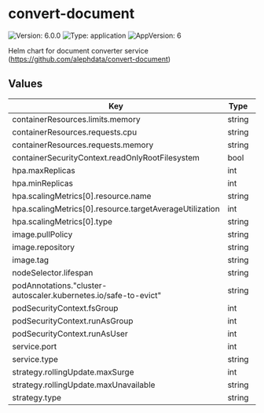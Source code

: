 # convert-document

![Version: 6.0.0](https://img.shields.io/badge/Version-6.0.0-informational?style=flat-square) ![Type: application](https://img.shields.io/badge/Type-application-informational?style=flat-square) ![AppVersion: 6](https://img.shields.io/badge/AppVersion-6-informational?style=flat-square)

Helm chart for document converter service (https://github.com/alephdata/convert-document)

## Values

| Key | Type | Default | Description |
|-----|------|---------|-------------|
| containerResources.limits.memory | string | `"500Mi"` |  |
| containerResources.requests.cpu | string | `"300m"` |  |
| containerResources.requests.memory | string | `"120Mi"` |  |
| containerSecurityContext.readOnlyRootFilesystem | bool | `true` |  |
| hpa.maxReplicas | int | `30` |  |
| hpa.minReplicas | int | `2` |  |
| hpa.scalingMetrics[0].resource.name | string | `"cpu"` |  |
| hpa.scalingMetrics[0].resource.targetAverageUtilization | int | `50` |  |
| hpa.scalingMetrics[0].type | string | `"Resource"` |  |
| image.pullPolicy | string | `"Always"` |  |
| image.repository | string | `"alephdata/convert-document"` |  |
| image.tag | string | `"428b493ec1a57b3551222556c5ad2c60b129c157"` |  |
| nodeSelector.lifespan | string | `"transient"` |  |
| podAnnotations."cluster-autoscaler.kubernetes.io/safe-to-evict" | string | `"true"` |  |
| podSecurityContext.fsGroup | int | `1000` |  |
| podSecurityContext.runAsGroup | int | `1000` |  |
| podSecurityContext.runAsUser | int | `1000` |  |
| service.port | int | `3000` |  |
| service.type | string | `"ClusterIP"` |  |
| strategy.rollingUpdate.maxSurge | int | `2` |  |
| strategy.rollingUpdate.maxUnavailable | string | `"70%"` |  |
| strategy.type | string | `"RollingUpdate"` |  |
